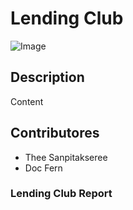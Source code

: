# Lending Club

![Image]()

## Description

Content

## Contributores
* Thee Sanpitakseree
* Doc Fern

### Lending Club Report